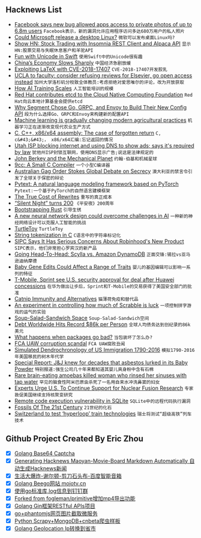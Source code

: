 ## Hacknews List


- [Facebook says new bug allowed apps access to private photos of up to 6.8m users](https://www.washingtonpost.com/technology/2018/12/14/facebook-says-new-bug-allowed-apps-access-private-photos-up-million-users/)  `Facebook表示，新的漏洞允许应用程序访问多达680万用户的私人照片`
- [Could Microsoft release a desktop Linux?](https://www.zdnet.com/article/ms-linux-lindows-could-microsoft-release-a-desktop-linux/)  `微软可以发布桌面Linux吗?`
- [Show HN: Stock Trading with Insomnia REST Client and Alpaca API](item?id=18675280)  `显示HN:股票交易与失眠休息客户和羊驼API`
- [Fun with Unicode in Swift](https://tworingsoft.com/blog/2018/12/10/fun-with-unicode-in-swift.html)  `使用Swift中的Unicode很有趣`
- [China’s Economy Slows Sharply](https://www.nytimes.com/2018/12/14/business/china-economy-xi-jinping.html)  `中国经济急剧放缓`
- [Exploiting LaTeX with CVE-2018-17407](http://nickroessler.com/latex-cve-2018-17407/)  `CVE-2018-17407开发胶乳`
- [UCLA to faculty: consider refusing reviews for Elsevier, go open access instead](https://www.chronicle.com/article/In-Talks-With-Elsevier-UCLA/245311)  `加州大学洛杉矶分校致全体教员:考虑拒绝对爱思唯尔的评论，改为开放获取`
- [How AI Training Scales](https://blog.openai.com/science-of-ai/)  `人工智能培训的规模`
- [Red Hat contributes etcd to the Cloud Native Computing Foundation](https://www.redhat.com/en/blog/red-hat-contributes-etcd-cornerstone-kubernetes-cloud-native-computing-foundation)  `Red Hat向云本地计算基金会提供etcd`
- [Why Segment Chose Go, GRPC, and Envoy to Build Their New Config API](https://stackshare.io/nzoschke/decisions/101229315381856666)  `段为什么选择Go、GRPC和Envoy来构建新的配置API`
- [Machine learning is gradually changing modern agricultural practices](http://precisionagricultu.re/how-machine-learning-is-gradually-changing-modern-agricultural-practices/)  `机器学习正在逐渐改变现代农业生产方式`
- [C, C&#43;&#43;, x86/x64 assembly: The case of forgotten return](https://yurichev.com/blog/no_return/)  `C, c&#43;&#43;， x86/x64汇编:忘记返回的情况`
- [Utah ISP blocking internet and using DNS to show ads; says it&#39;s required by law](https://www.richsnapp.com/blog/2018/12-13-centurylink-blocking-internet-in-utah)  `犹他州ISP封锁互联网，使用DNS显示广告;说这是法律规定的`
- [John Berkey and the Mechanical Planet](https://kitbashed.com/blog/john-berkey)  `约翰·伯基和机械星球`
- [9cc: A Small C Compiler](https://github.com/rui314/9cc)  `一个小型C编译器`
- [Australian Gag Order Stokes Global Debate on Secrecy](https://www.nytimes.com/2018/12/14/world/australia/australia-gag-order-court.html)  `澳大利亚的禁言令引发了全球关于保密的辩论`
- [Pytext: A natural language modeling framework based on PyTorch](https://github.com/facebookresearch/PyText)  `Pytext:一个基于PyTorch的自然语言建模框架`
- [The True Cost of Rewrites](https://8thlight.com/blog/doug-bradbury/2018/11/27/true-cost-rewrites.html)  `重写的真正成本`
- [“Silent Night” turns 200](https://www.americamagazine.org/arts-culture/2018/12/06/silent-night-turns-200-year-it-greatest-christmas-song-ever)  `《平安夜》200周年`
- [Bootstrapping Rust](https://gnu.org/software/guix/blog/2018/bootstrapping-rust/)  `引导生锈`
- [A new neural network design could overcome challenges in AI](https://www.technologyreview.com/s/612561/a-radical-new-neural-network-design-could-overcome-big-challenges-in-ai/)  `一种新的神经网络设计可以克服人工智能的挑战`
- [TurtleToy](https://turtletoy.net/)  `TurtleToy`
- [String tokenization in C](https://onebyezero.blogspot.com/2018/12/string-tokenization-in-c.html)  `C语言中的字符串标记化`
- [SIPC Says It Has Serious Concerns About Robinhood&#39;s New Product](https://www.bloomberg.com/news/articles/2018-12-14/sipc-says-it-has-serious-concerns-about-robinhood-s-new-product)  `SIPC表示，他们非常担心罗宾汉的新产品`
- [Going Head-To-Head: Scylla vs. Amazon DynamoDB](https://www.scylladb.com/2018/12/13/scylla-vs-amazon-dynamodb/)  `正面交锋:锡拉vs亚马逊迪纳摩德`
- [Baby Gene Edits Could Affect a Range of Traits](https://www.nature.com/articles/d41586-018-07713-2)  `婴儿的基因编辑可以影响一系列的特征`
- [T-Mobile, Sprint see U.S. security approval for deal after Huawei concessions](https://www.reuters.com/article/us-sprint-corp-m-a-t-mobile-huawei-exclu/exclusive-t-mobile-sprint-consider-dropping-huawei-see-u-s-security-clearance-for-deal-sources-idUSKBN1OD2HO)  `在华为做出让步后，Sprint和T-Mobile的交易获得了美国安全部门的批准`
- [Catnip Immunity and Alternatives](https://www.gwern.net/Catnip)  `猫薄荷免疫和替代品`
- [An experiment in controlling how much of Scrabble is luck](http://nautil.us/issue/67/reboot/does-scrabble-need-to-be-fixed)  `一项控制拼字游戏的运气的实验`
- [Soup-Salad-Sandwich Space](http://sandwichspace.xyz/)  `Soup-Salad-Sandwich空间`
- [Debt Worldwide Hits Record $86k per Person](https://www.bloomberg.com/news/articles/2018-12-13/debt-worldwide-hits-record-184-trillion-or-86-000-per-person)  `全球人均债务达到创纪录的86k美元`
- [What happens when packages go bad?](https://jakearchibald.com/2018/when-packages-go-bad/)  `当包装坏了怎么办?`
- [FCA UAW corruption scandal](https://jalopnik.com/ferraris-37-500-pens-and-disney-tickets-how-the-fca-1830994749)  `FCA UAW腐败丑闻`
- [Simulated Dendrochronology of US Immigration 1790-2016](https://web.northeastern.edu/naturalizing-immigration-dataviz/)  `模拟1790-2016年美国移民的树木年代学`
- [Special Report: J&amp;J knew for decades that asbestos lurked in its Baby Powder](https://www.reuters.com/article/us-johnson-johnson-cancer-special-report-idUSKBN1OD1RQ)  `特别报道:强生公司几十年来都知道其婴儿爽身粉中含有石棉`
- [Rare brain-eating amoebas killed woman who rinsed her sinuses with tap water](https://www.seattletimes.com/seattle-news/health/rare-brain-eating-amoebas-kill-seattle-woman-leave-doctors-bracing-for-possible-repeats/)  `罕见的脑食性阿米巴原虫杀死了一名用自来水冲洗鼻窦的妇女`
- [Experts Urge U.S. To Continue Support for Nuclear Fusion Research](https://www.scientificamerican.com/article/experts-urge-u-s-to-continue-support-for-nuclear-fusion-research/)  `专家敦促美国继续支持核聚变研究`
- [Remote code execution vulnerability in SQLite](https://blade.tencent.com/magellan/index_en.html)  `SQLite中的远程代码执行漏洞`
- [Fossils Of The 21st Century](https://earther.gizmodo.com/the-fossils-of-the-21st-century-1830693850)  `21世纪的化石`
- [Switzerland to test ‘hyperloop’ train technologies](https://www.swissinfo.ch/eng/future-transport_canton-valais-to-test--hyperloop--train-technologies/44616820)  `瑞士将测试“超级高铁”列车技术`

## Github Project Created By Eric Zhou

- [x] [Golang Base64 Captcha](https://github.com/mojocn/base64Captcha)
- [x] [Generating Hacknews Maoyan-Movie-Board Markdown Automatically 自动生成Hacknews新闻](https://github.com/dejavuzhou/md-genie)
- [x] [生活大爆炸-谢尔顿-剪刀石头布-百度智能音箱](https://github.com/mojocn/dueros-bang-game)
- [x] [Golang Beego网站 mojotv.cn](https://github.com/mojocn/www.mojotv.cn)
- [x] [使用go标准库,log信息到钉钉群](https://github.com/mojocn/dooger)
- [x] [Forked from fogleman/primitive增加mp4导出功能](https://github.com/mojocn/primitive)
- [x] [Golang Gin框架RESTful APIs项目](https://github.com/JJJJJJJerk/ezier-golang-web-api-framework)
- [x] [go+phantomjs网页图片截取微服务](https://github.com/mojocn/screen_shot)
- [x] [Python Scrapy+MongoDB+cnbeta爬虫样板](https://github.com/mojocn/scrapy_mongodb_boilerplate_cnbeta)
- [x] [Golang Geolocation Ip转换到省市](https://github.com/mojocn/ip2location)